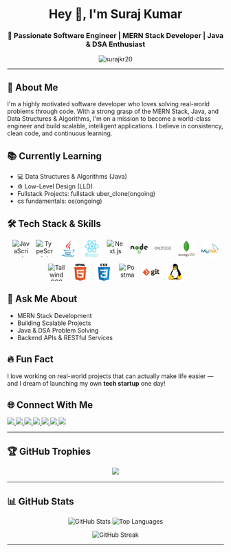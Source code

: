 <h1 align="center">Hey 👋, I'm Suraj Kumar</h1>
<h3 align="center">🚀 Passionate Software Engineer | MERN Stack Developer | Java & DSA Enthusiast</h3>

<p align="center">
  <img src="https://komarev.com/ghpvc/?username=surajkr20&label=Profile%20views&color=0e75b6&style=flat" alt="surajkr20" />
</p>

---

## 🚀 About Me
I'm a highly motivated software developer who loves solving real-world problems through code. With a strong grasp of the MERN Stack, Java, and Data Structures & Algorithms, I'm on a mission to become a world-class engineer and build scalable, intelligent applications. I believe in consistency, clean code, and continuous learning.

## 📚 Currently Learning
- 💻 Data Structures & Algorithms (Java)
- ⚙️ Low-Level Design (LLD)
- Fullstack Projects: fullstack uber_clone(ongoing)
- cs fundamentals: os(ongoing)

## 🛠️ Tech Stack & Skills

<p align="center" style="display: flex; flex-wrap: wrap; justify-content: center; align-items: center; gap: 15px;">
  <img src="https://cdn.worldvectorlogo.com/logos/javascript-1.svg" width="40" height="40" alt="JavaScript" />
  <img src="https://cdn.worldvectorlogo.com/logos/typescript.svg" width="40" height="40" alt="TypeScript" />
  <img src="https://raw.githubusercontent.com/devicons/devicon/master/icons/java/java-original.svg" width="40" height="40" alt="Java" />
  <img src="https://raw.githubusercontent.com/devicons/devicon/master/icons/react/react-original-wordmark.svg" width="40" height="40" alt="React" />
  <img src="https://cdn.worldvectorlogo.com/logos/nextjs-2.svg" width="40" height="40" alt="Next.js" />
  <img src="https://raw.githubusercontent.com/devicons/devicon/master/icons/nodejs/nodejs-original-wordmark.svg" width="40" height="40" alt="Node.js" />
  <img src="https://raw.githubusercontent.com/devicons/devicon/master/icons/express/express-original-wordmark.svg" width="40" height="40" alt="Express" />
  <img src="https://raw.githubusercontent.com/devicons/devicon/master/icons/mongodb/mongodb-original-wordmark.svg" width="40" height="40" alt="MongoDB" />
  <img src="https://raw.githubusercontent.com/devicons/devicon/master/icons/mysql/mysql-original-wordmark.svg" width="40" height="40" alt="MySQL" />
  <img src="https://www.vectorlogo.zone/logos/tailwindcss/tailwindcss-icon.svg" width="40" height="40" alt="Tailwind CSS" />
  <img src="https://raw.githubusercontent.com/devicons/devicon/master/icons/html5/html5-original-wordmark.svg" width="40" height="40" alt="HTML5" />
  <img src="https://raw.githubusercontent.com/devicons/devicon/master/icons/css3/css3-original-wordmark.svg" width="40" height="40" alt="CSS3" />
  <img src="https://www.vectorlogo.zone/logos/getpostman/getpostman-icon.svg" width="40" height="40" alt="Postman" />
  <img src="https://raw.githubusercontent.com/devicons/devicon/master/icons/git/git-original-wordmark.svg" width="40" height="40" alt="Git" />
  <img src="https://raw.githubusercontent.com/devicons/devicon/master/icons/linux/linux-original.svg" width="40" height="40" alt="Linux" />
</p>


## 💬 Ask Me About
- MERN Stack Development
- Building Scalable Projects
- Java & DSA Problem Solving
- Backend APIs & RESTful Services

## 🔥 Fun Fact
I love working on real-world projects that can actually make life easier — and I dream of launching my own **tech startup** one day!
  
## 🌐 Connect With Me

<p align="left">
  <a href="https://drive.google.com/file/d/1PcpmZ5hQQHkaMpRgOpFEDmgDrb211NyV/view" target="_blank">
    <img src="https://img.shields.io/badge/-MyPortfolio-0A66C2?style=for-the-badge&logo=vercel&logoColor=white" />
  </a>
  <a href="https://drive.google.com/file/d/1PcpmZ5hQQHkaMpRgOpFEDmgDrb211NyV/view?usp=drive_link" target="_blank">
    <img src="https://img.shields.io/badge/-MyResume-0A66C2?style=for-the-badge&logo=google-drive&logoColor=white" />
  </a>
  <a href="https://linkedin.com/in/suraj-kumar-5b48b9254" target="_blank">
    <img src="https://img.shields.io/badge/-LinkedIn-0A66C2?style=for-the-badge&logo=linkedin&logoColor=white" />
  </a>
  <a href="https://www.leetcode.com/suraj_kr78" target="_blank">
    <img src="https://img.shields.io/badge/LeetCode-FFA116?style=for-the-badge&logo=leetcode&logoColor=white" />
  </a>
  <a href="https://auth.geeksforgeeks.org/user/suraj713apgg/" target="_blank">
    <img src="https://img.shields.io/badge/GeeksforGeeks-1F8A20?style=for-the-badge&logo=GeeksforGeeks&logoColor=white" />
  </a>
  <a href="https://twitter.com/abhinav_suraj02" target="_blank">
    <img src="https://img.shields.io/badge/-Twitter-1DA1F2?style=for-the-badge&logo=twitter&logoColor=white" />
  </a>
  <a href="https://instagram.com/abhinav.bhardwaaj" target="_blank">
    <img src="https://img.shields.io/badge/-Instagram-E4405F?style=for-the-badge&logo=instagram&logoColor=white" />
  </a>
</p>


---

## 🏆 GitHub Trophies

<p align="center">
  <img src="https://github-profile-trophy.vercel.app/?username=surajkr20&theme=gruvbox" />
</p>

---

## 📊 GitHub Stats

<p align="center">
  <img src="https://github-readme-stats.vercel.app/api?username=surajkr20&show_icons=true&locale=en&theme=radical" alt="GitHub Stats" />
  <img src="https://github-readme-stats.vercel.app/api/top-langs?username=surajkr20&layout=compact&theme=radical" alt="Top Languages" />
</p>

<p align="center">
  <img src="https://github-readme-streak-stats.herokuapp.com/?user=surajkr20&theme=radical" alt="GitHub Streak" />
</p>

---

